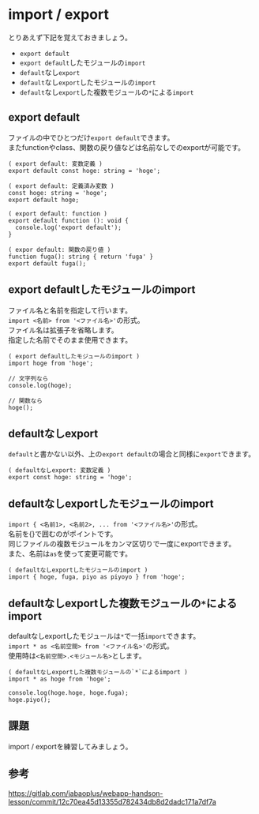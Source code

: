 # import / export
とりあえず下記を覚えておきましょう。
* `export default`
* `export default`したモジュールの`import`
* `default`なし`export`
* `default`なし`export`したモジュールの`import`
* `default`なし`export`した複数モジュールの`*`による`import`

## export default
ファイルの中でひとつだけ`export default`できます。  
またfunctionやclass、関数の戻り値などは名前なしでのexportが可能です。
```
( export default: 変数定義 )
export default const hoge: string = 'hoge';
```
```
( export default: 定義済み変数 )
const hoge: string = 'hoge';
export default hoge;
```
```
( export default: function )
export default function (): void {
  console.log('export default');
}
```
```
( expor default: 関数の戻り値 )
function fuga(): string { return 'fuga' }
export default fuga();
```

## export defaultしたモジュールのimport
ファイル名と名前を指定して行います。  
`import <名前> from '<ファイル名>'`の形式。  
ファイル名は拡張子を省略します。  
指定した名前でそのまま使用できます。
```
( export defaultしたモジュールのimport )
import hoge from 'hoge';

// 文字列なら
console.log(hoge);

// 関数なら
hoge();
```


## defaultなしexport
`default`と書かない以外、上の`export default`の場合と同様に`export`できます。
```
( defaultなしexport: 変数定義 )
export const hoge: string = 'hoge';
```

## defaultなしexportしたモジュールのimport
`import { <名前1>, <名前2>, ... from '<ファイル名>'`の形式。  
名前を{}で囲むのがポイントです。  
同じファイルの複数モジュールをカンマ区切りで一度にexportできます。  
また、名前は`as`を使って変更可能です。
```
( defaultなしexportしたモジュールのimport )
import { hoge, fuga, piyo as piyoyo } from 'hoge';
```
## defaultなしexportした複数モジュールの`*`によるimport
defaultなしexportしたモジュールは`*`で一括`import`できます。  
`import * as <名前空間> from '<ファイル名>'`の形式。  
使用時は`<名前空間>.<モジュール名>`とします。
```
( defaultなしexportした複数モジュールの`*`によるimport )
import * as hoge from 'hoge';

console.log(hoge.hoge, hoge.fuga);
hoge.piyo();
```

## 課題
import / exportを練習してみましょう。

## 参考
https://gitlab.com/jabaoplus/webapp-handson-lesson/commit/12c70ea45d13355d782434db8d2dadc171a7df7a
